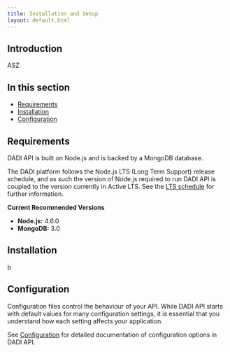```yaml
---
title: Installation and Setup
layout: default.html
---
```


## Introduction

ASZ

## In this section

* [Requirements](#requirements)
* [Installation](#installation)
* [Configuration](#configuration)

## Requirements

DADI API is built on Node.js and is backed by a MongoDB database.

The DADI platform follows the Node.js LTS (Long Term Support) release schedule, and as such the version of Node.js required to run DADI API is coupled to the version currently in Active LTS. See the [LTS schedule](https://github.com/nodejs/LTS) for further information.

**Current Recommended Versions**

* **Node.js:** 4.6.0
* **MongoDB:** 3.0

## Installation

b

## Configuration

Configuration files control the behaviour of your API. While DADI API starts with default values for many configuration settings, it is essential that you understand how each setting affects your application.

See [Configuration](./configuration) for detailed documentation of configuration options in DADI API.